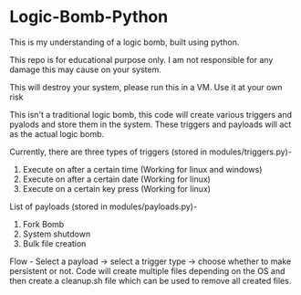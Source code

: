 # Logic-Bomb-Python
This is my understanding of a logic bomb, built using python.


This repo is for educational purpose only. I am not responsible for any damage this may cause on your system.

This will destroy your system, please run this in a VM. Use it at your own risk

This isn't a traditional logic bomb, this code will create various triggers and pyalods and store them in the system.
These triggers and payloads will act as the actual logic bomb.

Currently, there are three types of triggers (stored in modules/triggers.py)- 
1. Execute on after a certain time (Working for linux and windows)
2. Execute on after a certain date (Working for linux)
2. Execute on a certain key press (Working for linux)

List of payloads (stored in modules/payloads.py)- 
1. Fork Bomb
2. System shutdown
3. Bulk file creation

Flow - Select a payload -> select a trigger type -> choose whether to make persistent or not.
Code will create multiple files depending on the OS and then create a cleanup.sh file which can be used to remove all created files.
